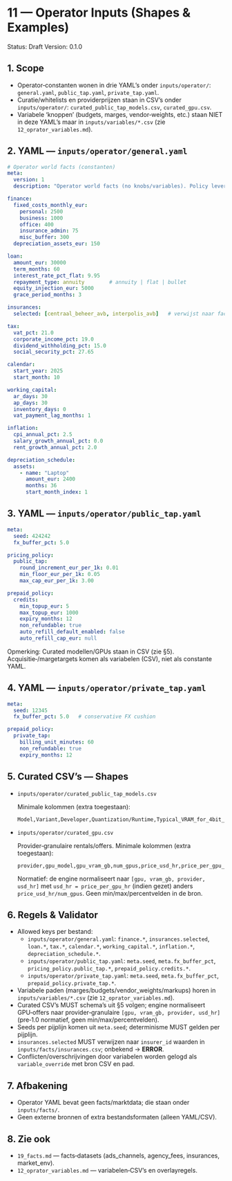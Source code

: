 # 11 — Operator Inputs (Shapes & Examples)

Status: Draft
Version: 0.1.0

## 1. Scope

- Operator‑constanten wonen in drie YAML’s onder `inputs/operator/`: `general.yaml`, `public_tap.yaml`, `private_tap.yaml`.
- Curatie/whitelists en providerprijzen staan in CSV’s onder `inputs/operator/`: `curated_public_tap_models.csv`, `curated_gpu.csv`.
- Variabele ‘knoppen’ (budgets, marges, vendor‑weights, etc.) staan NIET in deze YAML’s maar in `inputs/variables/*.csv` (zie `12_oprator_variables.md`).

## 2. YAML — `inputs/operator/general.yaml`

```yaml
# Operator world facts (constanten)
meta:
  version: 1
  description: "Operator world facts (no knobs/variables). Policy levers moved to variables CSVs."

finance:
  fixed_costs_monthly_eur:
    personal: 2500
    business: 1000
    office: 400
    insurance_admin: 75
    misc_buffer: 300
  depreciation_assets_eur: 150

loan:
  amount_eur: 30000
  term_months: 60
  interest_rate_pct_flat: 9.95
  repayment_type: annuity        # annuity | flat | bullet
  equity_injection_eur: 5000
  grace_period_months: 3

insurances:
  selected: [centraal_beheer_avb, interpolis_avb]   # verwijst naar facts/insurances.csv: insurer_id

tax:
  vat_pct: 21.0
  corporate_income_pct: 19.0
  dividend_withholding_pct: 15.0
  social_security_pct: 27.65

calendar:
  start_year: 2025
  start_month: 10

working_capital:
  ar_days: 30
  ap_days: 30
  inventory_days: 0
  vat_payment_lag_months: 1

inflation:
  cpi_annual_pct: 2.5
  salary_growth_annual_pct: 0.0
  rent_growth_annual_pct: 2.0

depreciation_schedule:
  assets:
    - name: "Laptop"
      amount_eur: 2400
      months: 36
      start_month_index: 1
```

## 3. YAML — `inputs/operator/public_tap.yaml`

```yaml
meta:
  seed: 424242
  fx_buffer_pct: 5.0

pricing_policy:
  public_tap:
    round_increment_eur_per_1k: 0.01
    min_floor_eur_per_1k: 0.05
    max_cap_eur_per_1k: 3.00

prepaid_policy:
  credits:
    min_topup_eur: 5
    max_topup_eur: 1000
    expiry_months: 12
    non_refundable: true
    auto_refill_default_enabled: false
    auto_refill_cap_eur: null
```

Opmerking: Curated modellen/GPUs staan in CSV (zie §5). Acquisitie‑/margetargets komen als variabelen (CSV), niet als constante YAML.

## 4. YAML — `inputs/operator/private_tap.yaml`

```yaml
meta:
  seed: 12345
  fx_buffer_pct: 5.0   # conservative FX cushion

prepaid_policy:
  private_tap:
    billing_unit_minutes: 60
    non_refundable: true
    expiry_months: 12
```

## 5. Curated CSV’s — Shapes

- `inputs/operator/curated_public_tap_models.csv`

  Minimale kolommen (extra toegestaan):

  ```csv
  Model,Variant,Developer,Quantization/Runtime,Typical_VRAM_for_4bit_or_MXFP4_GB,License,Download,Benchmarks,Notes
  ```

- `inputs/operator/curated_gpu.csv`

  Provider‑granulaire rentals/offers. Minimale kolommen (extra toegestaan):

  ```csv
  provider,gpu_model,gpu_vram_gb,num_gpus,price_usd_hr,price_per_gpu_hr
  ```

  Normatief: de engine normaliseert naar `[gpu, vram_gb, provider, usd_hr]` met `usd_hr = price_per_gpu_hr` (indien gezet) anders `price_usd_hr/num_gpus`. Geen min/max/percentvelden in de bron.

## 6. Regels & Validator

- Allowed keys per bestand:
  - `inputs/operator/general.yaml`: `finance.*`, `insurances.selected`, `loan.*`, `tax.*`, `calendar.*`, `working_capital.*`, `inflation.*`, `depreciation_schedule.*`.
  - `inputs/operator/public_tap.yaml`: `meta.seed`, `meta.fx_buffer_pct`, `pricing_policy.public_tap.*`, `prepaid_policy.credits.*`.
  - `inputs/operator/private_tap.yaml`: `meta.seed`, `meta.fx_buffer_pct`, `prepaid_policy.private_tap.*`.
- Variabele paden (marges/budgets/vendor_weights/markups) horen in `inputs/variables/*.csv` (zie `12_oprator_variables.md`).
- Curated CSV’s MUST schema’s uit §5 volgen; engine normaliseert GPU‑offers naar provider‑granulaire `[gpu, vram_gb, provider, usd_hr]` (pre‑1.0 normatief, geen min/max/percentvelden).
- Seeds per pijplijn komen uit `meta.seed`; determinisme MUST gelden per pijplijn.
- `insurances.selected` MUST verwijzen naar `insurer_id` waarden in `inputs/facts/insurances.csv`; onbekend → **ERROR**.
- Conflicten/overschrijvingen door variabelen worden gelogd als `variable_override` met bron CSV en pad.

## 7. Afbakening

- Operator YAML bevat geen facts/marktdata; die staan onder `inputs/facts/`.
- Geen externe bronnen of extra bestandsformaten (alleen YAML/CSV).

## 8. Zie ook

- `19_facts.md` — facts‑datasets (ads_channels, agency_fees, insurances, market_env).
- `12_oprator_variables.md` — variabelen‑CSV’s en overlayregels.
